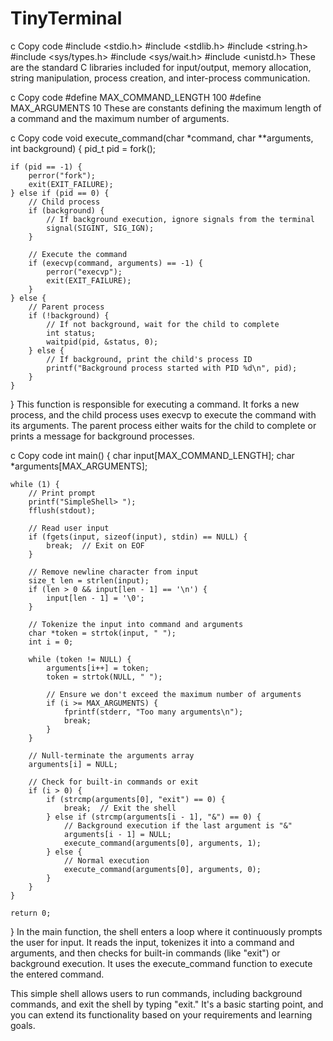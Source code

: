 # TinyTerminal
c
Copy code
#include <stdio.h>
#include <stdlib.h>
#include <string.h>
#include <sys/types.h>
#include <sys/wait.h>
#include <unistd.h>
These are the standard C libraries included for input/output, memory allocation, string manipulation, process creation, and inter-process communication.

c
Copy code
#define MAX_COMMAND_LENGTH 100
#define MAX_ARGUMENTS 10
These are constants defining the maximum length of a command and the maximum number of arguments.

c
Copy code
void execute_command(char *command, char **arguments, int background) {
    pid_t pid = fork();

    if (pid == -1) {
        perror("fork");
        exit(EXIT_FAILURE);
    } else if (pid == 0) {
        // Child process
        if (background) {
            // If background execution, ignore signals from the terminal
            signal(SIGINT, SIG_IGN);
        }

        // Execute the command
        if (execvp(command, arguments) == -1) {
            perror("execvp");
            exit(EXIT_FAILURE);
        }
    } else {
        // Parent process
        if (!background) {
            // If not background, wait for the child to complete
            int status;
            waitpid(pid, &status, 0);
        } else {
            // If background, print the child's process ID
            printf("Background process started with PID %d\n", pid);
        }
    }
}
This function is responsible for executing a command. It forks a new process, and the child process uses execvp to execute the command with its arguments. The parent process either waits for the child to complete or prints a message for background processes.

c
Copy code
int main() {
    char input[MAX_COMMAND_LENGTH];
    char *arguments[MAX_ARGUMENTS];

    while (1) {
        // Print prompt
        printf("SimpleShell> ");
        fflush(stdout);

        // Read user input
        if (fgets(input, sizeof(input), stdin) == NULL) {
            break;  // Exit on EOF
        }

        // Remove newline character from input
        size_t len = strlen(input);
        if (len > 0 && input[len - 1] == '\n') {
            input[len - 1] = '\0';
        }

        // Tokenize the input into command and arguments
        char *token = strtok(input, " ");
        int i = 0;

        while (token != NULL) {
            arguments[i++] = token;
            token = strtok(NULL, " ");

            // Ensure we don't exceed the maximum number of arguments
            if (i >= MAX_ARGUMENTS) {
                fprintf(stderr, "Too many arguments\n");
                break;
            }
        }

        // Null-terminate the arguments array
        arguments[i] = NULL;

        // Check for built-in commands or exit
        if (i > 0) {
            if (strcmp(arguments[0], "exit") == 0) {
                break;  // Exit the shell
            } else if (strcmp(arguments[i - 1], "&") == 0) {
                // Background execution if the last argument is "&"
                arguments[i - 1] = NULL;
                execute_command(arguments[0], arguments, 1);
            } else {
                // Normal execution
                execute_command(arguments[0], arguments, 0);
            }
        }
    }

    return 0;
}
In the main function, the shell enters a loop where it continuously prompts the user for input. It reads the input, tokenizes it into a command and arguments, and then checks for built-in commands (like "exit") or background execution. It uses the execute_command function to execute the entered command.

This simple shell allows users to run commands, including background commands, and exit the shell by typing "exit." It's a basic starting point, and you can extend its functionality based on your requirements and learning goals.





